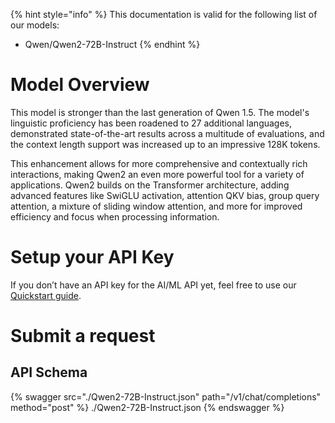 [#references:start]: <> ({ "template": "openapi" })
{% hint style="info" %}
This documentation is valid for the following list of our models:
* Qwen/Qwen2-72B-Instruct
{% endhint %}

# Model Overview
This model is stronger than the last generation of Qwen 1.5. The model&#x27;s linguistic proficiency has been roadened to 27 additional languages, demonstrated state-of-the-art results across a multitude of evaluations, and the context length support was increased up to an impressive 128K tokens. 

This enhancement allows for more comprehensive and contextually rich interactions, making Qwen2 an even more powerful tool for a variety of applications. Qwen2 builds on the Transformer architecture, adding advanced features like SwiGLU activation, attention QKV bias, group query attention, a mixture of sliding window attention, and more for improved efficiency and focus when processing information.

# Setup your API Key
If you don’t have an API key for the AI/ML API yet, feel free to use our [Quickstart guide](https://docs.aimlapi.com/quickstart/setting-up).

# Submit a request
## API Schema
{% swagger src="./Qwen2-72B-Instruct.json" path="/v1/chat/completions" method="post" %}
./Qwen2-72B-Instruct.json
{% endswagger %}


[#references:end]: <> ({})